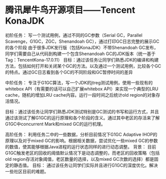 # 腾讯犀牛鸟开源项目——Tencent KonaJDK
初阶任务：
写一个测试用例，通过不同的GC参数（Serial GC，Parallel Scavenge，G1GC，ZGC，Shenandoah GC），通过打印GC日志完整的展示GC的各个阶段
由于很多JDK发行版（包括KonaJDK）不带Shenandoah GC发布，同学们需要自己从代码到构建一个包含Shenandoah GC的JDK版本（统一基于Tag：TencentKona-17.0.11）
目标：通过该任务让同学们熟悉JDK的编译和构建方法，包括如何打开和关闭某个GC的方法。以及通过一个测试用例，比较各个GC的特点。通过GC日志看到各个GC的不同阶段和GC暂停时间的差异

中阶任务：
专注于G1GC算法，写一个JDK的jtreg测试用例，使用一些现有的whitebox API（有需要的话可以自己扩展whitebox API）来实现一个典型的LRU cache，随机的增加LRU cache内容。运行一段时间之后统计old region的对象存活情况。

目标：通过该任务让同学们熟悉JDK测试特别是GC测试的书写和运行方式，并且通过该测试了解G1GC的运行原理和各个阶段的含义。通过其中老区的存活来了解G1GC中concurrent Mark和mixed GC的运行机理。

高阶任务：
利用任务二中的一些数据，分析目前情况下G1GC Adaptive IHOP的原理以及对于mixed GC的影响。根据相关数据，尝试优化一些mixed GC的参数的数值，使其能够根据Java进程的运行状态同样的进行动态调整。
背景：
目前G1GC触发老区的回收的阈值默认情况下是动态调整的，而老区的回收策略（包括old region存活对象阈值，老区数量的选择，以及mixed GC次数的选择）都是固定的静态值。
目标：
通过该任务让同学们实际并且进行G1GC的深度优化。解决一些社区目前的难题。
